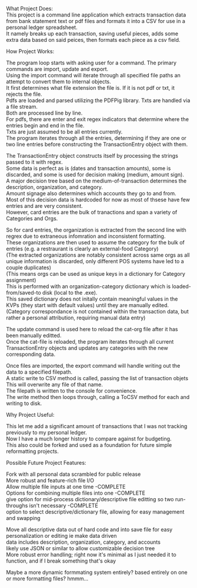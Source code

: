 What Project Does:  
  This project is a command line application which extracts transaction data from bank statement text or pdf files and formats it into a CSV for use in a personal ledger spreadsheet.      
  It namely breaks up each transaction, saving useful pieces, adds some extra data based on said peices, then formats each piece as a csv field.    

  
How Project Works:  
  
  The program loop starts with asking user for a command.  The primary commands are import, update and export.   
  Using the import command will iterate through all specified file paths an attempt to convert them to internal objects.    
  It first determines what file extension the file is.  If it is not pdf or txt, it rejects the file.   
  Pdfs are loaded and parsed utilizing the PDFPig library.  Txts are handled via a file stream.  
  Both are processed line by line.  
  For pdfs, there are enter and exit regex indicators that determine where the entries begin and end in the file.  
  Txts are just assumed to be all entries currently.  
  The program iterates through all the entries, determining if they are one or two line entries before constructing the TransactionEntry object with them.   
    
  The TransactionEntry object constructs itself by processing the strings passed to it with regex.    
  Some data is perfect as is (dates and transaction amounts), some is discarded, and some is used for decision making (medium, amount sign).  
  A major decision tree based on the medium-of-transaction determines the description, organization, and category.  
  Amount signage also determines which accounts they go to and from.  
  Most of this decision data is hardcoded for now as most of thsese have few entries and are very consistent.  
  However, card entries are the bulk of tranactions and span a variety of Categories and Orgs.  
    
  So for card entries, the organization is extracted from the second line with regrex due to extraneous infomration and inconsistent formatting.   
  These organizations are then used to assume the category for the bulk of entries (e.g. a restraurant is clearly an external-food Category)    
    (The extracted organizations are notably consistent across same orgs as all unique information is discarded, only different POS systems have led to a couple duplicates)  
    (This means orgs can be used as unique keys in a dictionary for Category assignment)  
  This is performed with an organization-category dictionary which is loaded-from/saved-to disk (local to the .exe).   
  This saved dictionary does not initally contain meaningful values in the KVPs (they start with default values) until they are manually edited.     
    (Category correspondance is not contained within the transaction data, but rather a personal attribution, requiring manual data entry)   
    
  The update command is used here to reload the cat-org file after it has been manually editted.   
  Once the cat-file is reloaded, the program iterates through all current TransactionEntry objects and updates any categories with the new corresponding data.   
      
  Once files are imported, the export command will handle writing out the data to a specified filepath.   
  A static write to CSV method is called, passing the list of transaction objets  
  This will overwrite any file of that name.  
  The filepath is written to the console for convenience.  
  The write method then loops through, calling a ToCSV method for each and writing to disk.  
   
  
Why Project Useful:  
  
  This let me add a significant amount of transactions that I was not tracking previously to my personal ledger.  
  Now I have a much longer history to compare against for budgeting.  
  This also could be forked and used as a foundation for future simple reformatting projects.  
  
    
Possible Future Project Features:  

  Fork with all personal data scrambled for public release  
  More robust and feature-rich file I/O  
    Allow multiple file inputs at one time  -COMPLETE  
    Options for combining multiple files into one  -COMPLETE    
    give option for mid-process dictionary/descriptive file editting so two run-throughs isn't necessary  -COMPLETE  
    option to select descriptive/dictionary file, allowing for easy management and swapping    
    
  Move all descriptive data out of hard code and into save file for easy personalization or editing ie make data driven   
    data includes description, organization, category, and accounts  
    likely use JSON or similar to allow customizable decision tree  
  More robust error handling; right now it's minimal as I just needed it to function, and if I break something that's okay  
  
  Maybe a more dynamic formmating system entirely?  based entirely on one or more formatting files?  hmmm...   
    
  
  
